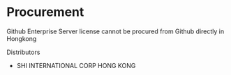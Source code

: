 # Procurement
Github Enterprise Server license cannot be procured from Github directly in Hongkong

Distributors
- SHI INTERNATIONAL CORP HONG KONG